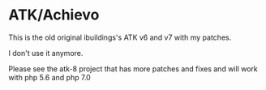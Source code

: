 # ATK/Achievo

This is the old original ibuildings's ATK v6 and v7 with my patches.

I don't use it anymore.

Please see the atk-8 project that has more patches and fixes and will work with php 5.6 and php 7.0


